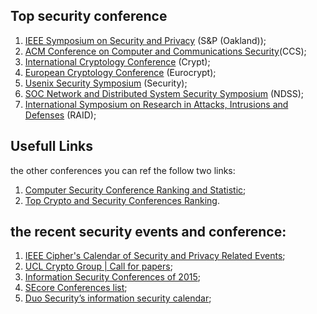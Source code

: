 ## Top security conference

1. [IEEE Symposium on Security and Privacy](http://www.ieee-security.org/TC/SP-Index.html) (S&P (Oakland));
2. [ACM Conference on Computer and Communications Security](http://www.acm.org/sigs/sigsac/ccs/)(CCS);
3. [International Cryptology Conference](http://www.iacr.org/conferences/) (Crypt);
4. [European Cryptology Conference](http://www.iacr.org/conferences/) (Eurocrypt);
5. [Usenix Security Symposium](https://www.usenix.org/conferences/byname/108) (Security);
6. [SOC Network and Distributed System Security Symposium](http://www.isoc.org/isoc/conferences/ndss/) (NDSS);
7. [International Symposium on  Research in Attacks, Intrusions and Defenses](http://www.raid-symposium.org/) (RAID);

## Usefull Links

the other conferences you can ref the follow two links:
1. [Computer Security Conference Ranking and Statistic](http://faculty.cs.tamu.edu/guofei/sec_conf_stat.htm);
2. [Top Crypto and Security Conferences Ranking](http://icsd.i2r.a-star.edu.sg/staff/jianying/conference-ranking.html).

## the recent security events and conference:
1. [IEEE Cipher's Calendar of Security and Privacy Related Events](http://www.ieee-security.org/Calendar/cipher-hypercalendar.html);
2. [UCL Crypto Group  | Call for papers](http://www.uclouvain.be/crypto/callforpapers/forthcoming);
3. [Information Security Conferences of 2015](http://www.concise-courses.com/security/conferences-of-2015);
4. [SEcore Conferences list](https://secore.info/conferences);
5. [Duo Security’s information security calendar](https://www.duosecurity.com/resources/calendar);

